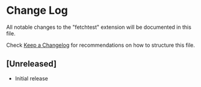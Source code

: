 # Change Log

All notable changes to the "fetchtest" extension will be documented in this file.

Check [Keep a Changelog](http://keepachangelog.com/) for recommendations on how to structure this file.

## [Unreleased]

- Initial release